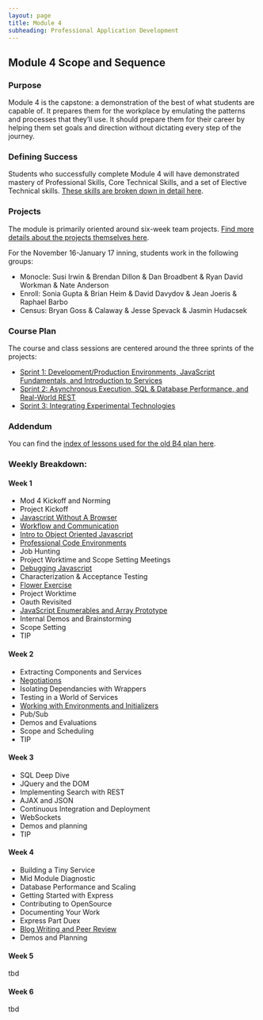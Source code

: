 ```yaml
---
layout: page
title: Module 4
subheading: Professional Application Development
---
```



## Module 4 Scope and Sequence

### Purpose

Module 4 is the capstone: a demonstration of the best of what students are capable of. It prepares them for the workplace by emulating the patterns and processes that they’ll use. It should prepare them for their career by helping them set goals and direction without dictating every step of the journey.

### Defining Success

Students who successfully complete Module 4 will have demonstrated mastery of Professional Skills, Core Technical Skills, and a set of Elective Technical skills. [These skills are broken down in detail here](success).

### Projects

The module is primarily oriented around six-week team projects. [Find more details about the projects themselves here](projects_overview).

For the November 16-January 17 inning, students work in the following groups:

* Monocle: Susi Irwin & Brendan Dillon & Dan Broadbent & Ryan David Workman & Nate Anderson
* Enroll: Sonia Gupta & Brian Heim & David Davydov & Jean Joeris & Raphael Barbo
* Census: Bryan Goss & Calaway & Jesse Spevack & Jasmin Hudacsek

### Course Plan

The course and class sessions are centered around the three sprints of the projects:

* [Sprint 1: Development/Production Environments, JavaScript Fundamentals, and Introduction to Services](sprint_1)
* [Sprint 2: Asynchronous Execution, SQL & Database Performance, and Real-World REST](sprint_2)
* [Sprint 3: Integrating Experimental Technologies](sprint_3)

### Addendum

You can find the [index of lessons used for the old B4 plan here](former_index).


### Weekly Breakdown:

#### Week 1

* Mod 4 Kickoff and Norming
* Project Kickoff
* [Javascript Without A Browser](/lessons/javascript_without_a_browser)
* [Workflow and Communication](/lessons/workflow_and_communication)
* [Intro to Object Oriented Javascript](/lessons/object_oriented_javascript)
* [Professional Code Environments](/lessons/professional_code_environments)
* Job Hunting
* Project Worktime and Scope Setting Meetings
* [Debugging Javascript](/debugging_node)
* Characterization & Acceptance Testing
* [Flower Exercise](../professional_development/module_four/flower_exercise_follow_up)
* Project Worktime
* Oauth Revisited
* [JavaScript Enumerables and Array Prototype](/lessons/array_prototype_methods)
* Internal Demos and Brainstorming
* Scope Setting
* TIP

#### Week 2

* Extracting Components and Services
* [Negotiations](../professional_development/module_four/negotiations)
* Isolating Dependancies with Wrappers
* Testing in a World of Services
* [Working with Environments and Initializers](./lessons/environment_settings)
* Pub/Sub
* Demos and Evaluations
* Scope and Scheduling
* TIP

#### Week 3

* SQL Deep Dive
* JQuery and the DOM
* Implementing Search with REST
* AJAX and JSON
* Continuous Integration and Deployment
* WebSockets
* Demos and planning
* TIP


#### Week 4

* Building a Tiny Service
* Mid Module Diagnostic
* Database Performance and Scaling
* Getting Started with Express
* Contributing to OpenSource
* Documenting Your Work
* Express Part Duex
* [Blog Writing and Peer Review](../professional_development/module_four/writing_a_blog_post_and_peer_review)
* Demos and Planning

#### Week 5
tbd

#### Week 6
tbd

